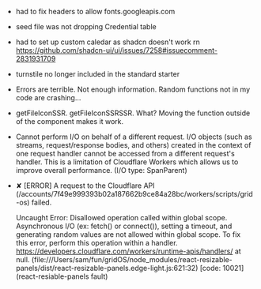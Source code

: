 - had to fix headers to allow fonts.googleapis.com
- seed file was not dropping Credential table
- had to set up custom caledar as shadcn doesn't work rn https://github.com/shadcn-ui/ui/issues/7258#issuecomment-2831931709
- turnstile no longer included in the standard starter
- Errors are terrible. Not enough information. Random functions not in my code are crashing...
- getFileIconSSR. getFileIconSSRSSR. What? Moving the function outside of the component makes it work.
- Cannot perform I/O on behalf of a different request. I/O objects (such as streams, request/response bodies, and others) created in the context of one request handler cannot be accessed from a different request's handler. This is a limitation of Cloudflare Workers which allows us to improve overall performance. (I/O type: SpanParent)
- ✘ [ERROR] A request to the Cloudflare API (/accounts/7f49e999393b02a187662b9ce84a28bc/workers/scripts/grid-os) failed.

  Uncaught Error: Disallowed operation called within global scope. Asynchronous I/O (ex: fetch() or
  connect()), setting a timeout, and generating random values are not allowed within global scope.
  To fix this error, perform this operation within a handler.
  https://developers.cloudflare.com/workers/runtime-apis/handlers/
    at null.<anonymous>
  (file:///Users/sam/fun/gridOS/node_modules/react-resizable-panels/dist/react-resizable-panels.edge-light.js:621:32)
   [code: 10021] (react-resiable-panels fault)
